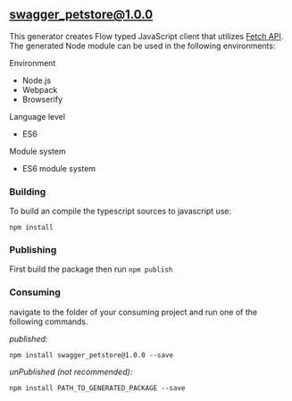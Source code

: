## swagger_petstore@1.0.0

This generator creates Flow typed JavaScript client that utilizes [Fetch API](https://fetch.spec.whatwg.org/). The generated Node module can be used in the following environments:

Environment
* Node.js
* Webpack
* Browserify

Language level
* ES6

Module system
* ES6 module system

### Building

To build an compile the typescript sources to javascript use:
```
npm install
```

### Publishing

First build the package then run ```npm publish```

### Consuming

navigate to the folder of your consuming project and run one of the following commands.

_published:_

```
npm install swagger_petstore@1.0.0 --save
```

_unPublished (not recommended):_

```
npm install PATH_TO_GENERATED_PACKAGE --save
